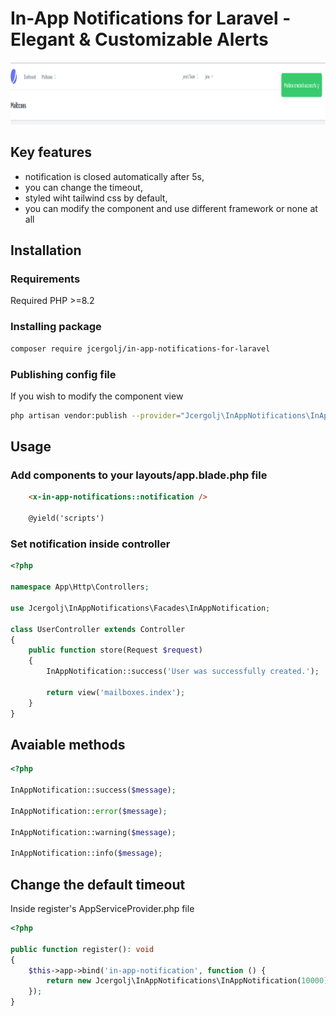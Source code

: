 # In-App Notifications for Laravel - Elegant & Customizable Alerts

<img src="images/screenshot.png" alt="Package for displaying in app notifications for Laravel" height="100px">

## Key features
- notification is closed automatically after 5s,
- you can change the timeout,
- styled wiht tailwind css by default,
- you can modify the component and use different framework or none at all

## Installation

### Requirements
Required PHP >=8.2

### Installing package
```bash
composer require jcergolj/in-app-notifications-for-laravel
```

### Publishing config file
If you wish to modify the component view
```bash
php artisan vendor:publish --provider="Jcergolj\InAppNotifications\InAppNotificationsServiceProvider"
```

## Usage

### Add components to your layouts/app.blade.php file
```html
    <x-in-app-notifications::notification />

    @yield('scripts')
```

### Set notification inside controller
```php
<?php

namespace App\Http\Controllers;

use Jcergolj\InAppNotifications\Facades\InAppNotification;

class UserController extends Controller
{
    public function store(Request $request)
    {
        InAppNotification::success('User was successfully created.');

        return view('mailboxes.index');
    }
}
```

## Avaiable methods
```php
<?php

InAppNotification::success($message);

InAppNotification::error($message);

InAppNotification::warning($message);

InAppNotification::info($message);
```

## Change the default timeout
Inside register's AppServiceProvider.php file
```php
<?php

public function register(): void
{
    $this->app->bind('in-app-notification', function () {
        return new Jcergolj\InAppNotifications\InAppNotification(10000); // 10 seconds
    });
}
```
